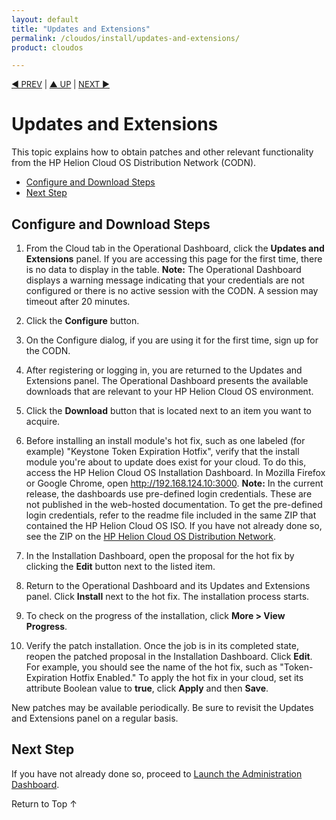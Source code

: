 ```yaml
---
layout: default
title: "Updates and Extensions"
permalink: /cloudos/install/updates-and-extensions/
product: cloudos

---
```


<script> 

function PageRefresh { 
onLoad="window.refresh"
}

PageRefresh();

</script>


<p style="font-size: small;"> <a href="/cloudos/install/hot-fixes/">&#9664; PREV</a> | <a href="/cloudos/install/">&#9650; UP</a> | <a href="/cloudos/install/advanced-cloud-setup/">NEXT &#9654;</a> </p>

# Updates and Extensions

This topic explains how to obtain patches and other relevant functionality from the HP Helion Cloud OS Distribution Network (CODN).

* [Configure and Download Steps](#configure-and-download-steps)
* [Next Step](#next-step)

<!--
* [Modify the CODN Runtime Configuration](#modify-the-codn-runtime-configuration) 
  * [Server Host and Port](#server-host-and-port)
  * [Proxy Configuration](#proxy-configuration)
  * [Logging](#logging)
* [CODN Service Commands](#codn-service-commands)
-->

## Configure and Download Steps

1. From the Cloud tab in the Operational Dashboard, click the **Updates and Extensions** panel. If you are accessing this page for the first time, there is no data to display in the table.  **Note:** The Operational Dashboard displays a warning message indicating that your credentials are not configured or there is no active session with the CODN. A session may timeout after 20 minutes.

2. Click the **Configure** button.

3. On the Configure dialog, if you are using it for the first time, sign up for the CODN.

4. After registering or logging in, you are returned to the Updates and Extensions panel. The Operational Dashboard presents the available downloads that are relevant to your HP Helion Cloud OS environment.

5. Click the **Download** button that is located next to an item you want to acquire.  

6. Before installing an install module's hot fix, such as one labeled (for example) "Keystone Token Expiration Hotfix", verify that the install module you're about to update does exist for your cloud. To do this, access the HP Helion Cloud OS Installation Dashboard. In Mozilla Firefox or Google Chrome, open http://192.168.124.10:3000. **Note:** In the current release, the dashboards use pre-defined login credentials. These are not published in the web-hosted documentation. To get the pre-defined login credentials, refer to the readme file included in the same ZIP that contained the HP Helion Cloud OS ISO. If you have not already done so, see the ZIP on the <a href="https://cloudos.hpwsportal.com" target="codn">HP Helion Cloud OS Distribution Network</a>. 

7. In the Installation Dashboard, open the proposal for the hot fix by clicking the **Edit** button next to the listed item.   

8. Return to the Operational Dashboard and its Updates and Extensions panel. Click **Install** next to the hot fix. The installation process starts. 

9. To check on the progress of the installation, click **More > View Progress**.  

10. Verify the patch installation. Once the job is in its completed state, reopen the patched proposal in the Installation Dashboard.  Click **Edit**. For example, you should see the name of the hot fix, such as 
"Token-Expiration Hotfix Enabled." To apply the hot fix in your cloud, set its attribute Boolean value to **true**, click **Apply** and then **Save**.

New patches may be available periodically. Be sure to revisit the Updates and Extensions panel on a regular basis. 

<!--
## Modify the CODN Runtime Configuration

CODN is a web service that provides catalog integration and content download services for the HP Helion Cloud OS Operational Dashboard and 
HP Helion Cloud OS Administration Dashboard. 

On your cloud controller node, the CODN configuration file is here:

<pre>
/etc/codn/codn.conf
</pre>

It contains parameters that set the runtime behavior of the CODN server. You can modify some, but not all, of the parameters. 

**Note:** Do not modify these sections of codn.conf:

* **codn_data**: this is the location of the job data information. 

* **codn_cache**: this is the location of the downloaded catalog entries. There is a directory for each catalog entry. 

### Server Host and Port

In /etc/codn/codn.conf, you can configure the host and port and proxy information for the web service.

<pre>
server = 
    'port': '21131',  
    'host': '0.0.0.0' 
}
</pre>
	
### Proxy Configuration

In /etc/codn/codn.conf, you can configure the proxy for connecting to the CODN Web catalog. For example:

<pre>
http_proxy = 'http://myproxy.myco.com:8080'
https_proxy = http_proxy
</pre>

### Logging

You will probably not have to change the default logging configuration.
                
<pre>
logging = {
    'loggers': {
        'root': {'level': 'INFO', 'handlers': ['console']},
        'codn': {'level': 'INFO', 'handlers': ['console', 'file']},
        'py.warnings': {'handlers': ['console']},
        '__force_dict__': True
    },
    'handlers': {
        'console': {
            'class': 'logging.StreamHandler',
            'formatter': 'simple'
        },
        'file': {
            'class': 'logging.handlers.RotatingFileHandler',
            'filename': '/var/log/codn/codn.log',
            'maxBytes': 1048576,
            'backupCount': 5,
            'formatter': 'simple'
        }
    },
</pre>

The **INFO** level logging will look like following examples. The formats shown below were modified to avoid long line breaks.

The following shows the CODN start time:

<pre>
2013-12-13 13:45:09,755 INFO  [codn.api.app][MainThread] *** CODN service started ***
</pre>

The following shows CODN getting all the catalog entries:

<pre>
2013-12-13 13:45:18,283 INFO  [codn.api.controllers.hooks][MainThread]  
Response  to: 10.1.34.33 "GET /v1/catalog" 200 3485
</pre>

Here CODN gets catalog entry 470:

<pre>
2013-12-13 13:45:53,846 INFO  [codn.api.controllers.hooks][MainThread]  
Request from: 10.1.34.33 "GET /v1/catalog/470"

2013-12-13 13:45:54,699 INFO  [codn.api.controllers.hooks][MainThread]  
Response  to: 10.1.34.33 "GET /v1/catalog/470" 200 414
</pre>

CODN requests download of catalog entry 470:

<pre>
2013-12-13 13:45:58,263 INFO  [codn.api.controllers.hooks][MainThread]  
Request from: 10.1.34.33 "POST /v1/catalog/470/download"

2013-12-13 13:45:58,290 INFO  [codn.api.controllers.hooks][MainThread]  
Response  to: 10.1.34.33 "POST /v1/catalog/470/download" 200 51
</pre>

The next log entry shows the progress of the download for catalog entry 470:

<pre>
2013-12-13 13:45:58,306 INFO  [codn.common.util.job][MainThread] 
Download job(id=f386e918-643f-11e3-969d-0050569f1ba4) for catalog entry(id=470) 
changed status from CREATED to PROCESSING

2013-12-13 13:45:58,361 INFO  [codn.api.controllers.hooks][MainThread]  
Request from: 10.1.34.33 "GET /v1/catalog"

2013-12-13 13:45:59,501 INFO  [codn.api.controllers.hooks][MainThread]  
Response  to: 10.1.34.33 "GET /v1/catalog" 200 3489
</pre>

Here the download of catalog entry 470 has completed:

<pre>
2013-12-13 13:46:07,945 INFO  [codn.common.util.job][MainThread] 
Download job(id=f386e918-643f-11e3-969d-0050569f1ba4) for catalog entry(id=470) 
changed status from PROCESSING to COMPLETED
</pre>

The next log entry shows the install of downloaded catalog entry 470:

<pre>
2013-12-13 13:48:33,464 INFO  [codn.common.util.job][MainThread] 
Install job(id=50020722-6440-11e3-969d-0050569f1ba4) for catalog entry(id=470) 
changed status from CREATED to PROCESSING

2013-12-13 13:48:33,777 INFO  [codn.handlers.content.image][MainThread] 
Image Content Handler 
var/cache/codn/470/cirros.d/component/cirros-0.3.0-x86_64-disk.img
</pre>

Here in the log is the completed installation of catalog entry 470:

<pre>
2013-12-13 13:49:48,914 INFO  [codn.common.util.job][MainThread] 
Install job(id=50020722-6440-11e3-969d-0050569f1ba4) for catalog entry(id=470) 
changed status from PROCESSING to COMPLETED
</pre>

The CODN service should always be running, but if it is ever 'stopped' or restarted then you will see that also in the log:

<pre>
2013-12-13 14:00:56,921 INFO  [codn.api.app]  *** CODN service stopping ***
</pre>

### Setting Verbose Logging with DEBUG

If you need more detailed logging information, change 'codn' level logging from INFO to DEBUG, which would result in verbose logging: 

<pre>
'codn': {'level': 'DEBUG', 'handlers': ['console', 'file']},
</pre>


## CODN Service Commands

You can start, monitor, and stop the CODN service with the following commands:

<pre>
service codn start  
service codn status 
service codn stop
</pre> 

If you edit codn.conf, be sure to stop and then start the service again:

<pre>
service codn stop 
service codn start
</pre>

Then check its status:

<pre>
service codn status
</pre>

If the service does not restart, check the codn.conf file for syntax errors.
--> 

## Next Step

If you have not already done so, proceed to [Launch the Administration Dashboard](/cloudos/install/launch-admin-dashboard).

<a href="#top" style="padding:14px 0px 14px 0px; text-decoration: none;"> Return to Top &#8593; </a>

